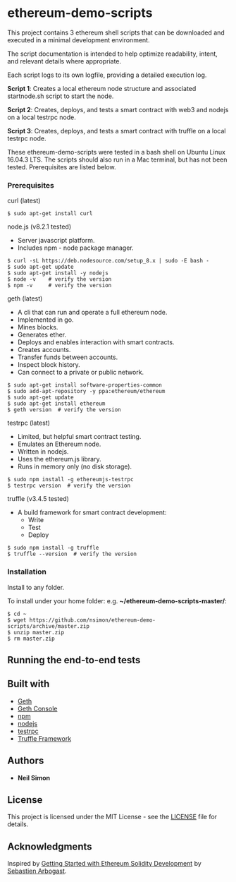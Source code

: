 # ethereum-demo-scripts

This project contains 3 ethereum shell scripts that can be downloaded and executed in a minimal development environment.

The script documentation is intended to help optimize readability, intent, and relevant details where appropriate.

Each script logs to its own logfile, providing a detailed execution log.

**Script 1**: Creates a local ethereum node structure and associated startnode.sh script to start the node.

**Script 2**: Creates, deploys, and tests a smart contract with web3 and nodejs on a local testrpc node.

**Script 3**: Creates, deploys, and tests a smart contract with truffle on a local testrpc node.

These ethereum-demo-scripts were tested in a bash shell on Ubuntu Linux 16.04.3 LTS. The scripts should also run in a Mac terminal, but has not been tested. Prerequisites are listed below.

### Prerequisites

curl (latest)
  ```
  $ sudo apt-get install curl
  ```

node.js (v8.2.1 tested)
  * Server javascript platform.
  * Includes npm - node package manager.
  ```
  $ curl -sL https://deb.nodesource.com/setup_8.x | sudo -E bash -
  $ sudo apt-get update
  $ sudo apt-get install -y nodejs
  $ node -v    # verify the version
  $ npm -v     # verify the version
  ```

geth (latest)
  * A cli that can run and operate a full ethereum node.
  * Implemented in go.
  * Mines blocks.
  * Generates ether.
  * Deploys and enables interaction with smart contracts.
  * Creates accounts.
  * Transfer funds between accounts.
  * Inspect block history.
  * Can connect to a private or public network.

  ```
  $ sudo apt-get install software-properties-common 
  $ sudo add-apt-repository -y ppa:ethereum/ethereum
  $ sudo apt-get update
  $ sudo apt-get install ethereum
  $ geth version  # verify the version
  ```

testrpc (latest)
  * Limited, but helpful smart contract testing.
  * Emulates an Ethereum node.
  * Written in nodejs.
  * Uses the ethereum.js library.
  * Runs in memory only (no disk storage).

  ```
  $ sudo npm install -g ethereumjs-testrpc
  $ testrpc version  # verify the version
  ```

truffle (v3.4.5 tested)
  * A build framework for smart contract development:
    * Write
    * Test
    * Deploy

  ```
  $ sudo npm install -g truffle
  $ truffle --version  # verify the version
  ```

### Installation

Install to any folder.

To install under your home folder: e.g. **~/ethereum-demo-scripts-master/**:
```
$ cd ~
$ wget https://github.com/nsimon/ethereum-demo-scripts/archive/master.zip
$ unzip master.zip
$ rm master.zip
```
## Running the end-to-end tests

## Built with

* [Geth](https://github.com/ethereum/go-ethereum/wiki/geth)
* [Geth Console](https://github.com/ethereum/go-ethereum/wiki/JavaScript-Console)
* [npm](https://docs.npmjs.com)
* [nodejs](https://nodejs.org/dist/latest-v8.x/docs/api)
* [testrpc](https://www.npmjs.com/package/ethereumjs-testrpc)
* [Truffle Framework](http://truffleframework.com)


## Authors

* **Neil Simon**

## License

This project is licensed under the MIT License - see the [LICENSE](LICENSE) file for details.

## Acknowledgments

Inspired by [Getting Started with Ethereum Solidity Development](https://www.udemy.com/getting-started-with-ethereum-solidity-development) by [Sebastien Arbogast](https://www.udemy.com/user/sebastienarbogast3).


